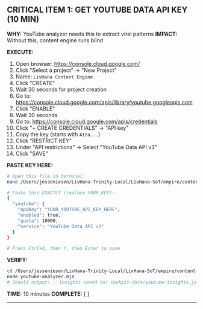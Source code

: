 ## CRITICAL ITEM 1: GET YOUTUBE DATA API KEY (10 MIN)

**WHY:** YouTube analyzer needs this to extract viral patterns
**IMPACT:** Without this, content engine runs blind

**EXECUTE:**

1. Open browser: https://console.cloud.google.com/
2. Click "Select a project" → "New Project"
3. Name: `LivHana Content Engine`
4. Click "CREATE"
5. Wait 30 seconds for project creation
6. Go to: https://console.cloud.google.com/apis/library/youtube.googleapis.com
7. Click "ENABLE"
8. Wait 30 seconds
9. Go to: https://console.cloud.google.com/apis/credentials
10. Click "+ CREATE CREDENTIALS" → "API key"
11. Copy the key (starts with `AIza...`)
12. Click "RESTRICT KEY"
13. Under "API restrictions" → Select "YouTube Data API v3"
14. Click "SAVE"

**PASTE KEY HERE:**
```bash
# Open this file in terminal:
nano /Users/jesseniesen/LivHana-Trinity-Local/LivHana-SoT/empire/content-engine/cockpit-data/api-keys.json

# Paste this EXACTLY (replace YOUR_KEY):
{
  "youtube": {
    "apiKey": "YOUR_YOUTUBE_API_KEY_HERE",
    "enabled": true,
    "quota": 10000,
    "service": "YouTube Data API v3"
  }
}

# Press Ctrl+X, then Y, then Enter to save
```

**VERIFY:**
```bash
cd /Users/jesseniesen/LivHana-Trinity-Local/LivHana-SoT/empire/content-engine
node youtube-analyzer.mjs
# Should output: ✅ Insights saved to: cockpit-data/youtube-insights.json
```

**TIME:** 10 minutes
**COMPLETE:** [ ]

---
